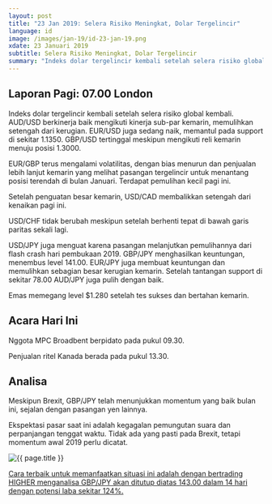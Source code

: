 ```yaml
---
layout: post
title: "23 Jan 2019: Selera Risiko Meningkat, Dolar Tergelincir"
language: id
image: /images/jan-19/id-23-jan-19.png
xdate: 23 Januari 2019
subtitle: Selera Risiko Meningkat, Dolar Tergelincir
summary: "Indeks dolar tergelincir kembali setelah selera risiko global kembali. AUD/USD berkinerja baik mengikuti kinerja sub-par kemarin, memulihkan setengah dari kerugian. EUR/USD juga sedang naik, memantul pada support di sekitar 1.1350"
---
```

## Laporan Pagi: 07.00 London

Indeks dolar tergelincir kembali setelah selera risiko global kembali. AUD/USD berkinerja baik mengikuti kinerja sub-par kemarin, memulihkan setengah dari kerugian. EUR/USD juga sedang naik, memantul pada support di sekitar 1.1350. GBP/USD tertinggal meskipun mengikuti reli kemarin menuju posisi 1.3000.

EUR/GBP terus mengalami volatilitas, dengan bias menurun dan penjualan lebih lanjut kemarin yang melihat pasangan tergelincir untuk menantang posisi terendah di bulan Januari. Terdapat pemulihan kecil pagi ini.

Setelah penguatan besar kemarin, USD/CAD membalikkan setengah dari kenaikan pagi ini.

USD/CHF tidak berubah meskipun setelah berhenti tepat di bawah garis paritas sekali lagi.

USD/JPY juga menguat karena pasangan melanjutkan pemulihannya dari flash crash hari pembukaan 2019. GBP/JPY menghasilkan keuntungan, menembus level 141.00. EUR/JPY juga membuat keuntungan dan memulihkan sebagian besar kerugian kemarin. Setelah tantangan support di sekitar 78.00 AUD/JPY juga pulih dengan baik.

Emas memegang level $1.280 setelah tes sukses dan bertahan kemarin.

## Acara Hari Ini

Nggota MPC Broadbent berpidato pada pukul 09.30.

Penjualan ritel Kanada berada pada pukul 13.30.

## Analisa

Meskipun Brexit, GBP/JPY telah menunjukkan momentum yang baik bulan ini, sejalan dengan pasangan yen lainnya.

Ekspektasi pasar saat ini adalah kegagalan pemungutan suara dan perpanjangan tenggat waktu. Tidak ada yang pasti pada Brexit, tetapi momentum awal 2019 perlu dicatat.

<img src="{{ site.url }}/images/jan-19/id-23-jan-19.png" alt="{{ page.title }}" title="{{ page.title }}">

<a href="%LINK%%?currency=USD&market=forex&underlying=frxGBPJPY&formname=higherlower&duration_amount=14&duration_units=d&amount=10&amount_type=stake&expiry_type=duration&barrier=143" target="_blank" rel="noopener noreferrer nofollow">Cara terbaik untuk memanfaatkan situasi ini adalah dengan bertrading HIGHER menganalisa GBP/JPY akan ditutup diatas 143.00 dalam 14 hari dengan potensi laba sekitar 124%.</a>
